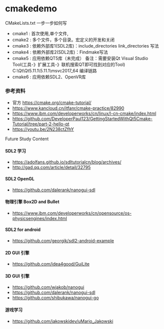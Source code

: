 # cmakedemo

CMakeLists.txt 一步一步如何写

* cmake1 : 首次使用,单个文件,
* cmake2 : 多个文件，多个目录。宏定义的开发和关闭
* cmake3 : 依赖外部库1(SDL2库)：include_directories link_directories 写法
* cmake4 : 依赖外部库2(SDL2库)：Findmake写法
* cmake5 : 应用依赖QT5库（未完成）
  备注：需要安装Qt Visual Studio Tool(工具-》扩展工具-》联机搜索QT即可找到对应的Tool)
  C:\Qt\Qt5.11.1\5.11.1\msvc2017_64 编译链路
* cmake6 : 应用依赖SDL2、OpenVR库
  


### 参考资料

* 官方 https://cmake.org/cmake-tutorial/
* https://www.kancloud.cn/itfanr/cmake-practice/82990
* https://www.ibm.com/developerworks/cn/linux/l-cn-cmake/index.html
* https://github.com/DeveloperPaul123/GettingStartedWithQt5Cmake-Tutorial/tree/part-2-hello-qt
* https://youtu.be/2N238ctZfhY


Future Study Content

#### SDL2 学习

* https://adolfans.github.io/sdltutorialcn/blog/archives/
* http://gad.qq.com/article/detail/32795

#### SDL2 OpenGL 

* https://github.com/dalerank/nanogui-sdl

#### 物理引擎 Box2D and Bullet

* https://www.ibm.com/developerworks/cn/opensource/os-physicsengines/index.html

#### SDL2 for android

* https://github.com/georgik/sdl2-android-example


#### 2D GUI 引擎

* https://github.com/idea4good/GuiLite

#### 3D GUI 引擎

* https://github.com/wjakob/nanogui
* https://github.com/dalerank/nanogui-sdl
* https://github.com/shibukawa/nanogui-go

#### 游戏学习

* https://github.com/jakowskidev/uMario_Jakowski